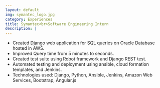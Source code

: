 ```yaml
---
layout: default
img: symantec_logo.jpg
category: Experiences
title: Symantec<br>Software Engineering Intern
description: |
---
```

* Created Django web application for SQL queries on Oracle Database hosted in AWS.
* Improved Query time from 5 minutes to seconds.
* Created test suite using Robot framework and Django REST test.
* Automated testing and deployment using ansible, cloud formation templates, and Jenkins.
* Technologies used: Django, Python, Ansible, Jenkins, Amazon Web Services, Bootstrap, Angular.js